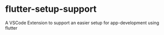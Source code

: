 # flutter-setup-support
 A VSCode Extension to support an easier setup for app-development using flutter
